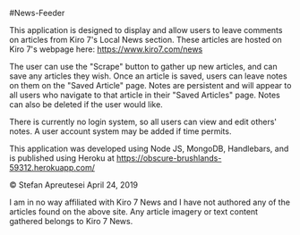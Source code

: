 #News-Feeder

This application is designed to display and allow users to leave comments on articles from Kiro 7's Local News section. These articles
are hosted on Kiro 7's webpage here: https://www.kiro7.com/news

The user can use the "Scrape" button to gather up new articles, and can save any articles they wish. Once an article
is saved, users can leave notes on them on the "Saved Article" page. Notes are persistent and will appear to all users
who navigate to that article in their "Saved Articles" page. Notes can also be deleted if the user would like.

There is currently no login system, so all users can view and edit others' notes. A user account system may be added if time permits.

This application was developed using Node JS, MongoDB, Handlebars, and is published using Heroku at https://obscure-brushlands-59312.herokuapp.com/

© Stefan Apreutesei April 24, 2019

I am in no way affiliated with Kiro 7 News and I have not authored any of the articles found on the above site. Any article imagery or text content gathered belongs to Kiro 7 News.